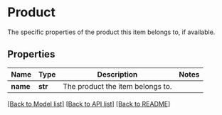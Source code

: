 # Product

The specific properties of the product this item belongs to, if available.
## Properties
Name | Type | Description | Notes
------------ | ------------- | ------------- | -------------
**name** | **str** | The product the item belongs to. | 

[[Back to Model list]](../README.md#documentation-for-models) [[Back to API list]](../README.md#documentation-for-api-endpoints) [[Back to README]](../README.md)



